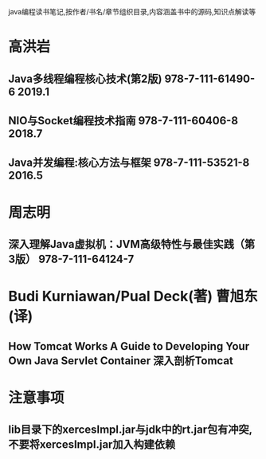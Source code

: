 java编程读书笔记,按作者/书名/章节组织目录,内容涵盖书中的源码,知识点解读等
# 高洪岩
## Java多线程编程核心技术(第2版) 978-7-111-61490-6 2019.1
## NIO与Socket编程技术指南 978-7-111-60406-8  2018.7
## Java并发编程:核心方法与框架 978-7-111-53521-8 2016.5
# 周志明
## 深入理解Java虚拟机：JVM高级特性与最佳实践（第3版） 978-7-111-64124-7
# Budi Kurniawan/Pual Deck(著) 曹旭东(译)
## How Tomcat Works A Guide to Developing Your Own Java Servlet Container 深入剖析Tomcat
# 注意事项
## lib目录下的xercesImpl.jar与jdk中的rt.jar包有冲突,不要将xercesImpl.jar加入构建依赖